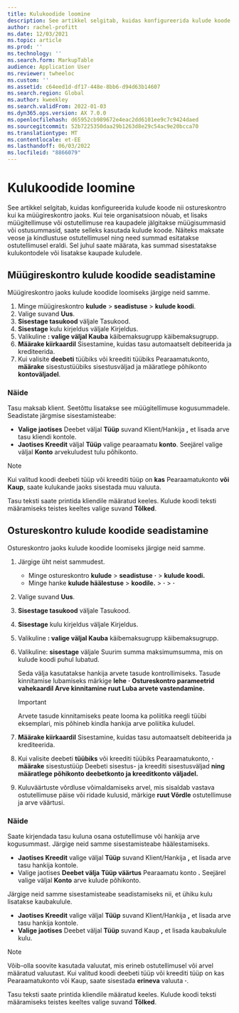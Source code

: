 ```yaml
---
title: Kulukoodide loomine
description: See artikkel selgitab, kuidas konfigureerida kulude koode nii ostureskontro kui ka müügireskontro jaoks.
author: rachel-profitt
ms.date: 12/03/2021
ms.topic: article
ms.prod: ''
ms.technology: ''
ms.search.form: MarkupTable
audience: Application User
ms.reviewer: twheeloc
ms.custom: ''
ms.assetid: c64eed1d-df17-448e-8bb6-d94d63b14607
ms.search.region: Global
ms.author: kweekley
ms.search.validFrom: 2022-01-03
ms.dyn365.ops.version: AX 7.0.0
ms.openlocfilehash: d65952cb989672e4eac2dd6101ee9c7c9424daed
ms.sourcegitcommit: 52b7225350daa29b1263d8e29c54ac9e20bcca70
ms.translationtype: MT
ms.contentlocale: et-EE
ms.lasthandoff: 06/03/2022
ms.locfileid: "8866079"
---
```

# <a name="create-charges-codes"></a>Kulukoodide loomine

See artikkel selgitab, kuidas konfigureerida kulude koode nii ostureskontro kui ka müügireskontro jaoks. Kui teie organisatsioon nõuab, et lisaks müügitellimuse või ostutellimuse rea kaupadele jälgitakse müügisummasid või ostusummasid, saate selleks kasutada kulude koode. Näiteks maksate veose ja kindlustuse ostutellimusel ning need summad esitatakse ostutellimusel eraldi. Sel juhul saate määrata, kas summad sisestatakse kulukontodele või lisatakse kaupade kuludele.

## <a name="set-up-charges-codes-for-accounts-receivable"></a>Müügireskontro kulude koodide seadistamine

Müügireskontro jaoks kulude koodide loomiseks järgige neid samme.

1. Minge müügireskontro **kulude** &gt; **seadistuse** &gt; **kulude koodi**.
2. Valige suvand **Uus**.
3. **Sisestage tasukood** väljale Tasukood.
3. **Sisestage** kulu kirjeldus väljale Kirjeldus.
4. Valikuline **: valige väljal Kauba** käibemaksugrupp käibemaksugrupp.
5. **Määrake kiirkaardil** Sisestamine, kuidas tasu automaatselt debiteerida ja krediteerida.
6. Kui valisite **deebeti** tüübiks või kreediti tüübiks Pearaamatukonto, **määrake** sisestustüübiks sisestusväljad ja määratlege põhikonto **kontoväljadel**.

### <a name="example"></a>Näide

Tasu maksab klient. Seetõttu lisatakse see müügitellimuse kogusummadele. Seadistate järgmise sisestamisteabe:

- **Valige jaotises** Deebet väljal **Tüüp** suvand Klient/Hankija **,** et lisada arve tasu kliendi kontole.
- **Jaotises Kreedit** väljal **Tüüp** valige pearaamatu **konto**. Seejärel valige väljal **Konto** arvekuludest tulu põhikonto.

> [!NOTE]
> Kui valitud koodi deebeti tüüp või kreediti tüüp on **kas** Pearaamatukonto **või Kaup**, saate kulukande jaoks sisestada muu valuuta.

Tasu teksti saate printida kliendile määratud keeles. Kulude koodi teksti määramiseks teistes keeltes valige suvand **Tõlked**.

## <a name="set-up-charges-codes-for-accounts-payable"></a>Ostureskontro kulude koodide seadistamine

Ostureskontro jaoks kulude koodide loomiseks järgige neid samme.

1. Järgige üht neist sammudest.

    - Minge ostureskontro **kulude** &gt; **seadistuse** **·** &gt; **kulude koodi.**
    - Minge hanke **kulude häälestuse** &gt; **koodile.** &gt; **·** &gt; **·**

2. Valige suvand **Uus**.
3. **Sisestage tasukood** väljale Tasukood.
3. **Sisestage** kulu kirjeldus väljale Kirjeldus.
4. Valikuline **: valige väljal Kauba** käibemaksugrupp käibemaksugrupp.
5. Valikuline: **sisestage** väljale Suurim summa maksimumsumma, mis on kulude koodi puhul lubatud.

    Seda välja kasutatakse hankija arvete tasude kontrollimiseks. Tasude kinnitamise lubamiseks märkige **lehe** **·** **Ostureskontro parameetrid vahekaardil Arve kinnitamine ruut Luba arvete vastendamine.**

    > [!IMPORTANT]
    > Arvete tasude kinnitamiseks peate looma ka poliitika reegli tüübi eksemplari, mis põhineb kindla hankija arve poliitika kuludel.

6. **Määrake kiirkaardil** Sisestamine, kuidas tasu automaatselt debiteerida ja krediteerida.
7. Kui valisite deebeti **tüübiks** või kreediti tüübiks Pearaamatukonto, **·** **määrake** sisestustüüp Deebeti sisestus- ja kreediti sisestusväljad **ning** **määratlege põhikonto deebetkonto ja kreeditkonto väljadel.**
8. Kuluväärtuste võrdluse võimaldamiseks arvel, mis sisaldab vastava ostutellimuse päise või ridade kulusid, märkige **ruut Võrdle** ostutellimuse ja arve väärtusi.

### <a name="example"></a>Näide

Saate kirjendada tasu kuluna osana ostutellimuse või hankija arve kogusummast. Järgige neid samme sisestamisteabe häälestamiseks. 

- **Jaotises Kreedit** valige väljal **Tüüp** suvand Klient/Hankija **,** et lisada arve tasu hankija kontole.
- Valige jaotises **Deebet välja** **Tüüp väärtus** Pearaamatu konto **.** Seejärel valige väljal **Konto** arve kulude põhikonto.

Järgige neid samme sisestamisteabe seadistamiseks nii, et ühiku kulu lisatakse kaubakulule.

- **Jaotises Kreedit** valige väljal **Tüüp** suvand Klient/Hankija **,** et lisada arve tasu hankija kontole.
- **Valige jaotises** Deebet väljal **Tüüp** suvand Kaup **,** et lisada kaubakulule kulu.

> [!NOTE]
> Võib-olla soovite kasutada valuutat, mis erineb ostutellimusel või arvel määratud valuutast. Kui valitud koodi deebeti tüüp või kreediti tüüp on kas Pearaamatukonto või Kaup, saate sisestada **erineva** valuuta **·**.

Tasu teksti saate printida kliendile määratud keeles. Kulude koodi teksti määramiseks teistes keeltes valige suvand **Tõlked**.
